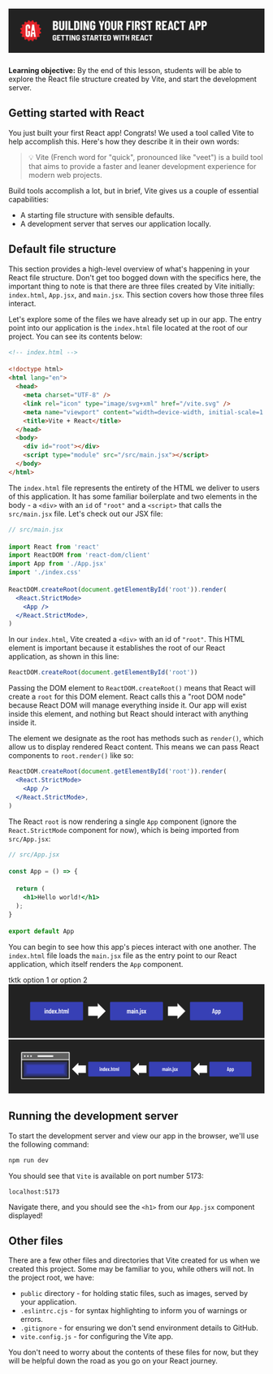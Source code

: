 # ![Building Your First React App - Getting Started with React](./assets/hero.png)

**Learning objective:** By the end of this lesson, students will be able to explore the React file structure created by Vite, and start the development server. 

## Getting started with React

You just built your first React app! Congrats! We used a tool called Vite to help accomplish this. Here's how they describe it in their own words:

> 💡 Vite (French word for "quick", pronounced like "veet") is a build tool that aims to provide a faster and leaner development experience for modern web projects.

Build tools accomplish a lot, but in brief, Vite gives us a couple of essential capabilities:

- A starting file structure with sensible defaults.
- A development server that serves our application locally.

## Default file structure

This section provides a high-level overview of what's happening in your React file structure. Don't get too bogged down with the specifics here, the important thing to note is that there are three files created by Vite initially: `index.html`, `App.jsx`, and `main.jsx`. This section covers how those three files interact. 

Let's explore some of the files we have already set up in our app. The entry point into our application is the `index.html` file located at the root of our project. You can see its contents below:

```html
<!-- index.html -->

<!doctype html>
<html lang="en">
  <head>
    <meta charset="UTF-8" />
    <link rel="icon" type="image/svg+xml" href="/vite.svg" />
    <meta name="viewport" content="width=device-width, initial-scale=1.0" />
    <title>Vite + React</title>
  </head>
  <body>
    <div id="root"></div>
    <script type="module" src="/src/main.jsx"></script>
  </body>
</html>
```

The `index.html` file represents the entirety of the HTML we deliver to users of this application. It has some familiar boilerplate and two elements in the body - a `<div>` with an `id` of `"root"` and a `<script>` that calls the `src/main.jsx` file. Let's check out our JSX file:

```jsx
// src/main.jsx

import React from 'react'
import ReactDOM from 'react-dom/client'
import App from './App.jsx'
import './index.css'

ReactDOM.createRoot(document.getElementById('root')).render(
  <React.StrictMode>
    <App />
  </React.StrictMode>,
)
```

In our `index.html`, Vite created a `<div>` with an id of `"root"`. This HTML element is important because it establishes the root of our React application, as shown in this line: 

```jsx
ReactDOM.createRoot(document.getElementById('root'))
```

Passing the DOM element to `ReactDOM.createRoot()` means that React will create a `root` for this DOM element. React calls this a "root DOM node" because React DOM will manage everything inside it. Our app will exist inside this element, and nothing but React should interact with anything inside it.

The element we designate as the root has methods such as `render()`, which allow us to display rendered React content. This means we can pass React components to `root.render()` like so:

```jsx
ReactDOM.createRoot(document.getElementById('root')).render(
  <React.StrictMode>
    <App />
  </React.StrictMode>,
)
```

The React `root` is now rendering a single `App` component (ignore the `React.StrictMode` component for now), which is being imported from `src/App.jsx`: 

```jsx
// src/App.jsx

const App = () => {

  return (
    <h1>Hello world!</h1>
  );
}

export default App
```

You can begin to see how this app's pieces interact with one another. The `index.html` file loads the `main.jsx` file as the entry point to our React application, which itself renders the `App` component.

tktk option 1 or option 2
![Entry point](./assets/react-entry-point-v1.png)
![Entry point](./assets/react-entry-point-v2.png)

## Running the development server

To start the development server and view our app in the browser, we'll use the following command: 

```bash
npm run dev
```

You should see that `Vite` is available on port number 5173: 

```plaintext
localhost:5173
```

Navigate there, and you should see the `<h1>` from our `App.jsx` component displayed!

## Other files

There are a few other files and directories that Vite created for us when we created this project. Some may be familiar to you, while others will not. In the project root, we have:

- `public` directory - for holding static files, such as images, served by your application.
- `.eslintrc.cjs` - for syntax highlighting to inform you of warnings or errors.
- `.gitignore` - for ensuring we don't send environment details to GitHub.
- `vite.config.js` - for configuring the Vite app.

You don't need to worry about the contents of these files for now, but they will be helpful down the road as you go on your React journey.